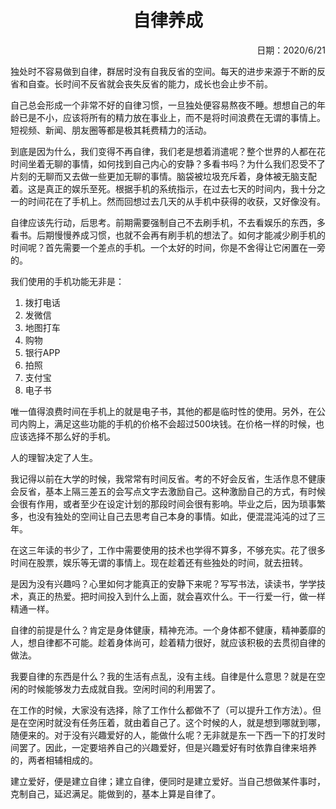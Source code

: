 <h1 style="text-align:center">自律养成</h1>
<p align="right">日期：2020/6/21</p>

独处时不容易做到自律，群居时没有自我反省的空间。每天的进步来源于不断的反省和自查。长时间不反省就会丧失反省的能力，成长也会止步不前。

自己总会形成一个非常不好的自律习惯，一旦独处便容易熬夜不睡。想想自己的年龄已是不小，应该将所有的精力放在事业上，而不是将时间浪费在无谓的事情上。短视频、新闻、朋友圈等都是极其耗费精力的活动。

到底是因为什么，我们变得不再自律，我们老是想着消遣呢？整个世界的人都在花时间坐着无聊的事情，如何找到自己内心的安静？多看书吗？为什么我们忍受不了片刻的无聊而又去做一些更加无聊的事情。脑袋被垃圾充斥着，身体被无脑支配着。这是真正的娱乐至死。根据手机的系统指示，在过去七天的时间内，我十分之一的时间花在了手机上。然而回想过去几天的从手机中获得的收获，又好像没有。

自律应该先行动，后思考。前期需要强制自己不去刷手机，不去看娱乐的东西，多看书。后期慢慢养成习惯，也就不会再有刷手机的想法了。如何才能减少刷手机的时间呢？首先需要一个差点的手机。一个太好的时间，你是不舍得让它闲置在一旁的。

我们使用的手机功能无非是：
1. 拨打电话
2. 发微信
3. 地图打车
4. 购物
5. 银行APP
6. 拍照
7. 支付宝
8. 电子书

唯一值得浪费时间在手机上的就是电子书，其他的都是临时性的使用。另外，在公司内购上，满足这些功能的手机的价格不会超过500块钱。在价格一样的时候，也应该选择不那么好的手机。

人的理智决定了人生。

我记得以前在大学的时候，我常常有时间反省。考的不好会反省，生活作息不健康会反省，基本上隔三差五的会写点文字去激励自己。这种激励自己的方式，有时候会很有作用，或者至少在设定计划的那段时间会很有影响。毕业之后，因为琐事繁多，也没有独处的空间让自己去思考自己本身的事情。如此，便混混沌沌的过了三年。

在这三年读的书少了，工作中需要使用的技术也学得不算多，不够充实。花了很多时间在股票，娱乐等无谓的事情上。现在趁着还有些独处的时间，就去扭转。

是因为没有兴趣吗？心里如何才能真正的安静下来呢？写写书法，读读书，学学技术，真正的热爱。把时间投入到什么上面，就会喜欢什么。干一行爱一行，做一样精通一样。

自律的前提是什么？肯定是身体健康，精神充沛。一个身体都不健康，精神萎靡的人，想自律都不可能。趁着身体尚可，趁着精力很好，就应该积极的去贯彻自律的做法。

我要自律的东西是什么？我的生活有点乱，没有主线。自律是什么意思？就是在空闲的时候能够发力去成就自我。空闲时间的利用罢了。

在工作的时候，大家没有选择，除了工作什么都做不了（可以提升工作方法）。但是在空闲时就没有任务压着，就由着自己了。这个时候的人，就是想到哪就到哪，随便来的。对于没有兴趣爱好的人，能做什么呢？无非就是东一下西一下的打发时间罢了。因此，一定要培养自己的兴趣爱好，但是兴趣爱好有时依靠自律来培养的，两者相辅相成的。

建立爱好，便是建立自律；建立自律，便同时是建立爱好。当自己想做某件事时，克制自己，延迟满足。能做到的，基本上算是自律了。